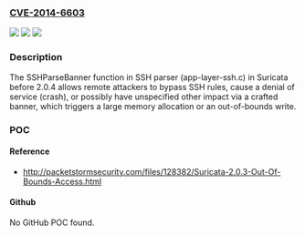 ### [CVE-2014-6603](https://cve.mitre.org/cgi-bin/cvename.cgi?name=CVE-2014-6603)
![](https://img.shields.io/static/v1?label=Product&message=n%2Fa&color=blue)
![](https://img.shields.io/static/v1?label=Version&message=n%2Fa&color=blue)
![](https://img.shields.io/static/v1?label=Vulnerability&message=n%2Fa&color=brighgreen)

### Description

The SSHParseBanner function in SSH parser (app-layer-ssh.c) in Suricata before 2.0.4 allows remote attackers to bypass SSH rules, cause a denial of service (crash), or possibly have unspecified other impact via a crafted banner, which triggers a large memory allocation or an out-of-bounds write.

### POC

#### Reference
- http://packetstormsecurity.com/files/128382/Suricata-2.0.3-Out-Of-Bounds-Access.html

#### Github
No GitHub POC found.

